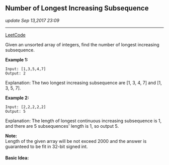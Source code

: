 ## Number of Longest Increasing Subsequence
_update Sep 13,2017  23:09_

---
[LeetCode](https://leetcode.com/problems/number-of-longest-increasing-subsequence/description/)

Given an unsorted array of integers, find the number of longest increasing subsequence.

**Example 1:**

    Input: [1,3,5,4,7]
    Output: 2
Explanation: The two longest increasing subsequence are [1, 3, 4, 7] and [1, 3, 5, 7].

**Example 2:**

    Input: [2,2,2,2,2]
    Output: 5
Explanation: The length of longest continuous increasing subsequence is 1, and there are 5 subsequences' length is 1, so output 5.

**Note:**   
Length of the given array will be not exceed 2000 and the answer is guaranteed to be fit in 32-bit signed int.

#### Basic Idea:
